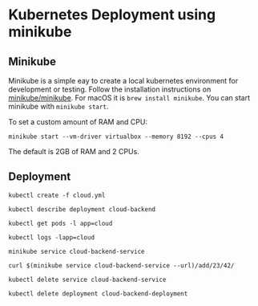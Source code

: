 # Kubernetes Deployment using minikube

## Minikube

Minikube is a simple eay to create a local kubernetes environment for development or testing.
Follow the installation instructions on [minikube/minikube](https://github.com/kubernetes/minikube). For macOS it is `brew install minikube`.
You can start minikube with `minikube start`.

To set a custom amount of RAM and CPU:

`minikube start --vm-driver virtualbox --memory 8192 --cpus 4`

The default is 2GB of RAM and 2 CPUs.

## Deployment

```
kubectl create -f cloud.yml

kubectl describe deployment cloud-backend

kubectl get pods -l app=cloud

kubectl logs -lapp=cloud

minikube service cloud-backend-service

curl $(minikube service cloud-backend-service --url)/add/23/42/

kubectl delete service cloud-backend-service

kubectl delete deployment cloud-backend-deployment
```